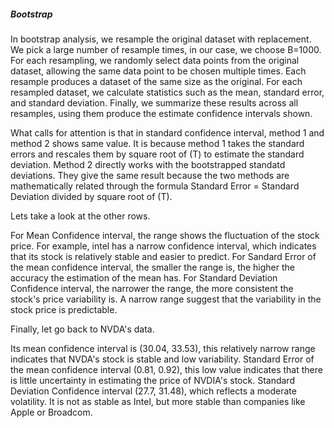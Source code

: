 ##### Bootstrap 

In bootstrap analysis, we resample the original dataset with replacement. We pick a large number of resample times, in our case, we choose B=1000. For each resampling, we randomly select data points from the original dataset, allowing the same data point to be chosen multiple times. Each resample produces a dataset of the same size as the original. For each resampled dataset, we calculate statistics such as the mean, standard error, and standard deviation. Finally, we summarize these results across all resamples, using them produce the estimate confidence intervals shown.

What calls for attention is that in standard confidence interval, method 1 and method 2 shows same value. It is because method 1 takes the standard errors and rescales them by square root of (T) to estimate the standard deviation. Method 2 directly works with the bootstrapped standatd deviations. They give the same result because the two methods are mathematically related through the formula Standard Error = Standard Deviation divided by square root of (T).

Lets take a look at the other rows.

For Mean Confidence interval, the range shows the fluctuation of the stock price. For example, intel has a narrow confidence interval, which indicates that its stock is relatively stable and easier to predict.
For Sandard Error of the mean confidence interval, the smaller the range is, the higher the accuracy the estimation of the mean has.
For Standard Deviation Confidence interval, the narrower the range, the more consistent the stock's price variability is. A narrow range suggest that the variability in the stock price is predictable. 

Finally, let go back to NVDA's data.

Its mean confidence interval is (30.04, 33.53), this relatively narrow range indicates that NVDA's stock is stable and low variability. 
Standard Error of the mean confidence interval (0.81, 0.92), this low value indicates that there is little uncertainty in estimating the price of NVDIA's stock.
Standard Deviation Confidence interval (27.7, 31.48), which reflects a moderate volatility. It is not as stable as Intel, but more stable than companies like Apple or Broadcom. 

